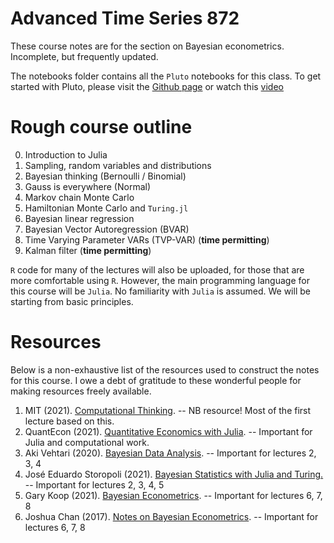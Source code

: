 # Advanced Time Series 872 

These course notes are for the section on Bayesian econometrics. Incomplete, but frequently updated. 

The notebooks folder contains all the `Pluto` notebooks for this class. To get started with Pluto, please visit the [Github page](https://github.com/fonsp/Pluto.jl) or watch this [video](https://www.youtube.com/watch?v=OOjKEgbt8AI)  

# Rough course outline

0. Introduction to Julia
1. Sampling, random variables and distributions
2. Bayesian thinking (Bernoulli / Binomial)
3. Gauss is everywhere (Normal) 
4. Markov chain Monte Carlo
5. Hamiltonian Monte Carlo and `Turing.jl`
6. Bayesian linear regression
7. Bayesian Vector Autoregression (BVAR)
8. Time Varying Parameter VARs (TVP-VAR) (**time permitting**)
9. Kalman filter (**time permitting**)

`R` code for many of the lectures will also be uploaded, for those that are more comfortable using `R`. However, the main programming language for this course will be `Julia`. No familiarity with `Julia` is assumed. We will be starting from basic principles. 

# Resources

Below is a non-exhaustive list of the resources used to construct the notes for this course. I owe a debt of gratitude to these wonderful people for making resources freely available. 

1. MIT (2021). [Computational Thinking](https://computationalthinking.mit.edu). -- NB resource! Most of the first lecture based on this. 
2. QuantEcon (2021). [Quantitative Economics with Julia](https://julia.quantecon.org/). -- Important for Julia and computational work.
3. Aki Vehtari (2020). [Bayesian Data Analysis](https://avehtari.github.io/BDA_course_Aalto/index.html). -- Important for lectures 2, 3, 4
4. José Eduardo Storopoli (2021). [Bayesian Statistics with Julia and Turing.](https://storopoli.io/Bayesian-Julia/) -- Important for lectures 2, 3, 4, 5
5. Gary Koop (2021). [Bayesian Econometrics](https://sites.google.com/site/garykoop/teaching/sgpe-bayesian-econometrics). -- Important for lectures 6, 7, 8
6. Joshua Chan (2017). [Notes on Bayesian Econometrics](https://joshuachan.org/notes_BayesMacro.html). -- Important for lectures 6, 7, 8
